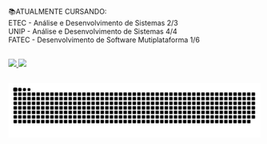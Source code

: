 ##

📚ATUALMENTE CURSANDO:<br> 
ETEC - Análise e Desenvolvimento de Sistemas 2/3<br>
UNIP - Análise e Desenvolvimento de Sistemas 4/4<br>
FATEC - Desenvolvimento de Software Mutiplataforma 1/6

##

<div>
  <a href="https://github.com/Lrd-M">
  <img height="180em" src="https://github-readme-stats.vercel.app/api?username=Lrd-M&show_icons=true&theme=dark&include_all_commits=true&count_private=true"/>
  <img height="180em" src="https://github-readme-stats.vercel.app/api/top-langs/?username=Lrd-M&layout=compact&langs_count=7&theme=dark"/>
</div>
  
##  
  
  ![Snake animation](https://github.com/Lrd-M/Lrd-M/blob/output/github-contribution-grid-snake.svg)

